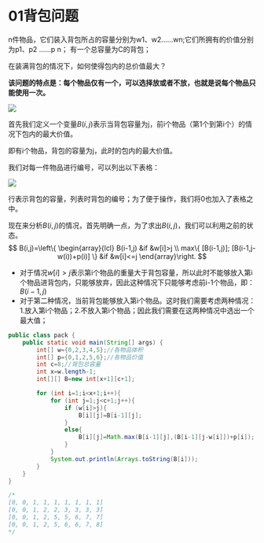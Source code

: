 # 01背包问题

n件物品，它们装入背包所占的容量分别为w1、w2……wn;它们所拥有的价值分别为p1、p2 ……p	n；
有一个总容量为C的背包；

在装满背包的情况下，如何使得包内的总价值最大？

**该问题的特点是：每个物品仅有一个，可以选择放或者不放，也就是说每个物品只能使用一次。**

![](https://gitee.com/shilongshen/image-bad/raw/master/img/20210115221718.png)

首先我们定义一个变量$B(i,j)$表示当背包容量为j，前i个物品（第1个到第i个）的情况下包内的最大价值。

即有i个物品，背包的容量为j，此时的包内的最大价值。





我们对每一件物品进行编号，可以列出以下表格：

![](https://gitee.com/shilongshen/image-bad/raw/master/img/20210115221537.png)

行表示背包的容量，列表时背包的编号；为了便于操作，我们将0也加入了表格之中。

现在来分析$B(i,j)$的情况，首先明确一点，为了求出$B(i,j)$，我们可以利用之前的状态。
$$
B(i,j)=\left\{ \begin{array}{lcl}
  B(i-1,j)   	&if &w[i]>j
\\
max\{  [B(i-1,j)]; [B(i-1,j-w(i))+p(i)]  \} &if &w[i]<=j
\end{array}\right.
$$

- 对于情况$w[i]>j$表示第i个物品的重量大于背包容量，所以此时不能够放入第i个物品进背包内，只能够放弃，因此这种情况下只能够考虑前i-1个物品，即：$B(i-1,j)$
- 对于第二种情况，当前背包能够放入第i个物品。这时我们需要考虑两种情况：1.放入第i个物品；2.不放入第i个物品；因此我们需要在这两种情况中选出一个最大值；

```java
public class pack {
    public static void main(String[] args) {
        int[] w={0,2,3,4,5};//各物品体积
        int[] p={0,1,2,5,6};//各物品价值
        int c=8;//背包总容量
        int x=w.length-1;
        int[][] B=new int[x+1][c+1];

        for (int i=1;i<x+1;i++){
            for (int j=1;j<c+1;j++){
                if (w[i]>j){
                    B[i][j]=B[i-1][j];
                }
                else{
                    B[i][j]=Math.max(B[i-1][j],(B[i-1][j-w[i]])+p[i]);
                }
            }
            System.out.println(Arrays.toString(B[i]));
        }
    }
}

/*
[0, 0, 1, 1, 1, 1, 1, 1, 1]
[0, 0, 1, 2, 2, 3, 3, 3, 3]
[0, 0, 1, 2, 5, 5, 6, 7, 7]
[0, 0, 1, 2, 5, 6, 6, 7, 8]
*/
```






